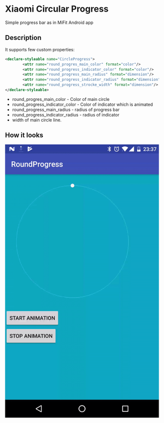 # Xiaomi Circular Progress
Simple progress bar  as in MiFit Android app

## Description
It supports few custom properties:

```xml
<declare-styleable name="CircleProgress">
        <attr name="round_progres_main_color" format="color"/>
        <attr name="round_progress_indicator_color" format="color"/>
        <attr name="round_progress_main_radius" format="dimension"/>
        <attr name="round_progress_indicator_radius" format="dimension"/>
        <attr name="round_progress_strocke_width" format="dimension"/>
</declare-styleable>
```
* round_progres_main_color - Color of main circle
* round_progress_indicator_color - Color of indicator which is animated
* round_progress_main_radius - radius of progress bar
* round_progress_indicator_radius - radius of indicator
* width of main circle line.

## How it looks
![alt text](https://github.com/pein95/XiaomiCircularProgress/blob/master/example.gif "Logo Title Text 1")





